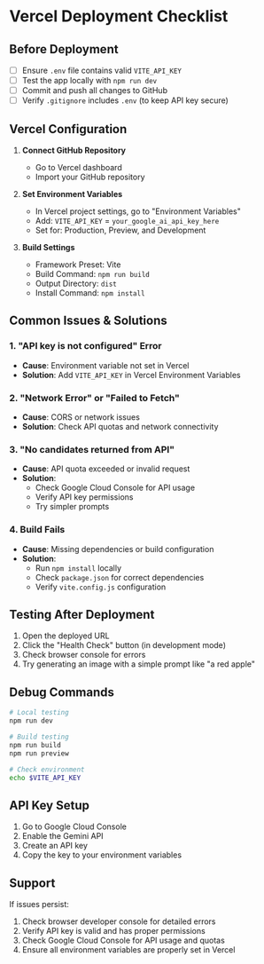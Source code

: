 # Vercel Deployment Checklist

## Before Deployment

- [ ] Ensure `.env` file contains valid `VITE_API_KEY`
- [ ] Test the app locally with `npm run dev`
- [ ] Commit and push all changes to GitHub
- [ ] Verify `.gitignore` includes `.env` (to keep API key secure)

## Vercel Configuration

1. **Connect GitHub Repository**

   - Go to Vercel dashboard
   - Import your GitHub repository

2. **Set Environment Variables**

   - In Vercel project settings, go to "Environment Variables"
   - Add: `VITE_API_KEY` = `your_google_ai_api_key_here`
   - Set for: Production, Preview, and Development

3. **Build Settings**
   - Framework Preset: Vite
   - Build Command: `npm run build`
   - Output Directory: `dist`
   - Install Command: `npm install`

## Common Issues & Solutions

### 1. "API key is not configured" Error

- **Cause**: Environment variable not set in Vercel
- **Solution**: Add `VITE_API_KEY` in Vercel Environment Variables

### 2. "Network Error" or "Failed to Fetch"

- **Cause**: CORS or network issues
- **Solution**: Check API quotas and network connectivity

### 3. "No candidates returned from API"

- **Cause**: API quota exceeded or invalid request
- **Solution**:
  - Check Google Cloud Console for API usage
  - Verify API key permissions
  - Try simpler prompts

### 4. Build Fails

- **Cause**: Missing dependencies or build configuration
- **Solution**:
  - Run `npm install` locally
  - Check `package.json` for correct dependencies
  - Verify `vite.config.js` configuration

## Testing After Deployment

1. Open the deployed URL
2. Click the "Health Check" button (in development mode)
3. Check browser console for errors
4. Try generating an image with a simple prompt like "a red apple"

## Debug Commands

```bash
# Local testing
npm run dev

# Build testing
npm run build
npm run preview

# Check environment
echo $VITE_API_KEY
```

## API Key Setup

1. Go to Google Cloud Console
2. Enable the Gemini API
3. Create an API key
4. Copy the key to your environment variables

## Support

If issues persist:

1. Check browser developer console for detailed errors
2. Verify API key is valid and has proper permissions
3. Check Google Cloud Console for API usage and quotas
4. Ensure all environment variables are properly set in Vercel
